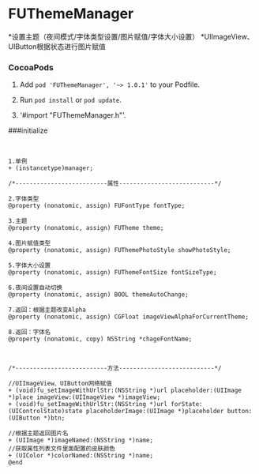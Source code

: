 # FUThemeManager
*设置主题（夜间模式/字体类型设置/图片赋值/字体大小设置）
*UIImageView、UIButton根据状态进行图片赋值


### CocoaPods

  1. Add `pod 'FUThemeManager', '~> 1.0.1'` to your Podfile.

  2. Run `pod install` or `pod update`.

  3. '#import "FUThemeManager.h"'.


###initialize
## <a id="initialize"></a>
```objc

1.单例
+ (instancetype)manager;

/*--------------------------属性---------------------------*/

2.字体类型
@property (nonatomic, assign) FUFontType fontType;

3.主题
@property (nonatomic, assign) FUTheme theme;

4.图片赋值类型
@property (nonatomic, assign) FUThemePhotoStyle showPhotoStyle;

5.字体大小设置
@property (nonatomic, assign) FUThemeFontSize fontSizeType;

6.夜间设置自动切换
@property (nonatomic, assign) BOOL themeAutoChange;

7.返回：根据主题改变Alpha
@property (nonatomic, assign) CGFloat imageViewAlphaForCurrentTheme;

8.返回：字体名
@property (nonatomic, copy) NSString *chageFontName;



/*--------------------------方法---------------------------*/

//UIImageView、UIButton网络赋值
+ (void)fu_setImageWithUrlStr:(NSString *)url placeholder:(UIImage *)place imageView:(UIImageView *)imageView;
+ (void)fu_setImageWithUrlStr:(NSString *)url forState:(UIControlState)state placeholderImage:(UIImage *)placeholder button:(UIButton *)btn;

//根据主题返回图片名
+ (UIImage *)imageNamed:(NSString *)name;
//获取属性列表文件里面配置的皮肤颜色
+ (UIColor *)colorNamed:(NSString *)name;
@end
```